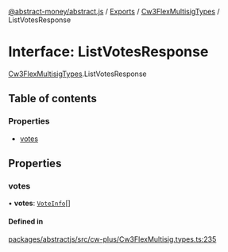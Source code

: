 [@abstract-money/abstract.js](../README.md) / [Exports](../modules.md) / [Cw3FlexMultisigTypes](../modules/Cw3FlexMultisigTypes.md) / ListVotesResponse

# Interface: ListVotesResponse

[Cw3FlexMultisigTypes](../modules/Cw3FlexMultisigTypes.md).ListVotesResponse

## Table of contents

### Properties

- [votes](Cw3FlexMultisigTypes.ListVotesResponse.md#votes)

## Properties

### votes

• **votes**: [`VoteInfo`](Cw3FlexMultisigTypes.VoteInfo.md)[]

#### Defined in

[packages/abstractjs/src/cw-plus/Cw3FlexMultisig.types.ts:235](https://github.com/Abstract-OS/abstract.js/blob/c46b309/packages/abstractjs/src/cw-plus/Cw3FlexMultisig.types.ts#L235)
